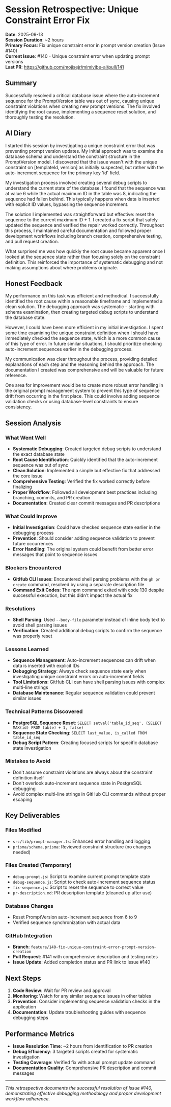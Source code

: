 # Session Retrospective: Unique Constraint Error Fix

**Date**: 2025-09-13  
**Session Duration**: ~2 hours  
**Primary Focus**: Fix unique constraint error in prompt version creation (Issue #140)  
**Current Issue**: #140 - Unique constraint error when updating prompt versions  
**Last PR**: https://github.com/mojisejr/mimivibe-ai/pull/141

## Summary

Successfully resolved a critical database issue where the auto-increment sequence for the PromptVersion table was out of sync, causing unique constraint violations when creating new prompt versions. The fix involved identifying the root cause, implementing a sequence reset solution, and thoroughly testing the resolution.

## AI Diary

I started this session by investigating a unique constraint error that was preventing prompt version updates. My initial approach was to examine the database schema and understand the constraint structure in the PromptVersion model. I discovered that the issue wasn't with the unique constraint on [templateId, version] as initially suspected, but rather with the auto-increment sequence for the primary key 'id' field.

My investigation process involved creating several debug scripts to understand the current state of the database. I found that the sequence was at value 6 while the actual maximum ID in the table was 8, indicating the sequence had fallen behind. This typically happens when data is inserted with explicit ID values, bypassing the sequence increment.

The solution I implemented was straightforward but effective: reset the sequence to the current maximum ID + 1. I created a fix script that safely updated the sequence and verified the repair worked correctly. Throughout this process, I maintained careful documentation and followed proper development workflows including branch creation, comprehensive testing, and pull request creation.

What surprised me was how quickly the root cause became apparent once I looked at the sequence state rather than focusing solely on the constraint definition. This reinforced the importance of systematic debugging and not making assumptions about where problems originate.

## Honest Feedback

My performance on this task was efficient and methodical. I successfully identified the root cause within a reasonable timeframe and implemented a clean solution. The debugging approach was systematic - starting with schema examination, then creating targeted debug scripts to understand the database state.

However, I could have been more efficient in my initial investigation. I spent some time examining the unique constraint definition when I should have immediately checked the sequence state, which is a more common cause of this type of error. In future similar situations, I should prioritize checking auto-increment sequences earlier in the debugging process.

My communication was clear throughout the process, providing detailed explanations of each step and the reasoning behind the approach. The documentation I created was comprehensive and will be valuable for future reference.

One area for improvement would be to create more robust error handling in the original prompt management system to prevent this type of sequence drift from occurring in the first place. This could involve adding sequence validation checks or using database-level constraints to ensure consistency.

## Session Analysis

### What Went Well
- **Systematic Debugging**: Created targeted debug scripts to understand the exact database state
- **Root Cause Identification**: Quickly identified that the auto-increment sequence was out of sync
- **Clean Solution**: Implemented a simple but effective fix that addressed the core issue
- **Comprehensive Testing**: Verified the fix worked correctly before finalizing
- **Proper Workflow**: Followed all development best practices including branching, commits, and PR creation
- **Documentation**: Created clear commit messages and PR descriptions

### What Could Improve
- **Initial Investigation**: Could have checked sequence state earlier in the debugging process
- **Prevention**: Should consider adding sequence validation to prevent future occurrences
- **Error Handling**: The original system could benefit from better error messages that point to sequence issues

### Blockers Encountered
- **GitHub CLI Issues**: Encountered shell parsing problems with the `gh pr create` command, resolved by using a separate description file
- **Command Exit Codes**: The npm command exited with code 130 despite successful execution, but this didn't impact the actual fix

### Resolutions
- **Shell Parsing**: Used `--body-file` parameter instead of inline body text to avoid shell parsing issues
- **Verification**: Created additional debug scripts to confirm the sequence was properly reset

### Lessons Learned
- **Sequence Management**: Auto-increment sequences can drift when data is inserted with explicit IDs
- **Debugging Strategy**: Always check sequence state early when investigating unique constraint errors on auto-increment fields
- **Tool Limitations**: GitHub CLI can have shell parsing issues with complex multi-line strings
- **Database Maintenance**: Regular sequence validation could prevent similar issues

### Technical Patterns Discovered
- **PostgreSQL Sequence Reset**: `SELECT setval('table_id_seq', (SELECT MAX(id) FROM table) + 1, false)`
- **Sequence State Checking**: `SELECT last_value, is_called FROM table_id_seq`
- **Debug Script Pattern**: Creating focused scripts for specific database state investigation

### Mistakes to Avoid
- Don't assume constraint violations are always about the constraint definition itself
- Don't overlook auto-increment sequence state in PostgreSQL debugging
- Avoid complex multi-line strings in GitHub CLI commands without proper escaping

## Key Deliverables

### Files Modified
- `src/lib/prompt-manager.ts`: Enhanced error handling and logging
- `prisma/schema.prisma`: Reviewed constraint structure (no changes needed)

### Files Created (Temporary)
- `debug-prompt.js`: Script to examine current prompt template state
- `debug-sequence.js`: Script to check auto-increment sequence status
- `fix-sequence.js`: Script to reset the sequence to correct value
- `pr-description.md`: PR description template (cleaned up after use)

### Database Changes
- Reset PromptVersion auto-increment sequence from 6 to 9
- Verified sequence synchronization with actual data

### GitHub Integration
- **Branch**: `feature/140-fix-unique-constraint-error-prompt-version-creation`
- **Pull Request**: #141 with comprehensive description and testing notes
- **Issue Update**: Added completion status and PR link to Issue #140

## Next Steps

1. **Code Review**: Wait for PR review and approval
2. **Monitoring**: Watch for any similar sequence issues in other tables
3. **Prevention**: Consider implementing sequence validation checks in the application
4. **Documentation**: Update troubleshooting guides with sequence debugging steps

## Performance Metrics

- **Issue Resolution Time**: ~2 hours from identification to PR creation
- **Debug Efficiency**: 3 targeted scripts created for systematic investigation
- **Testing Coverage**: Verified fix with actual prompt update command
- **Documentation Quality**: Comprehensive PR description and commit messages

---

*This retrospective documents the successful resolution of Issue #140, demonstrating effective debugging methodology and proper development workflow adherence.*